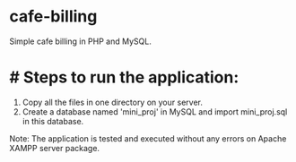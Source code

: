 # cafe-billing
Simple cafe billing in PHP and MySQL.

# # Steps to run the application:
1. Copy all the files in one directory on your server.
2. Create a database named 'mini_proj' in MySQL and import mini_proj.sql in this database.

Note: The application is tested and executed without any errors on Apache XAMPP server package.

